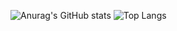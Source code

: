 ![Anurag's GitHub stats](https://github-readme-stats.vercel.app/api?username=Kangjunseok09&show_icons=true&theme=catppuccin_latte)
![Top Langs](https://github-readme-stats.vercel.app/api/top-langs/?username=Kangjunseok09&layout=compact)

